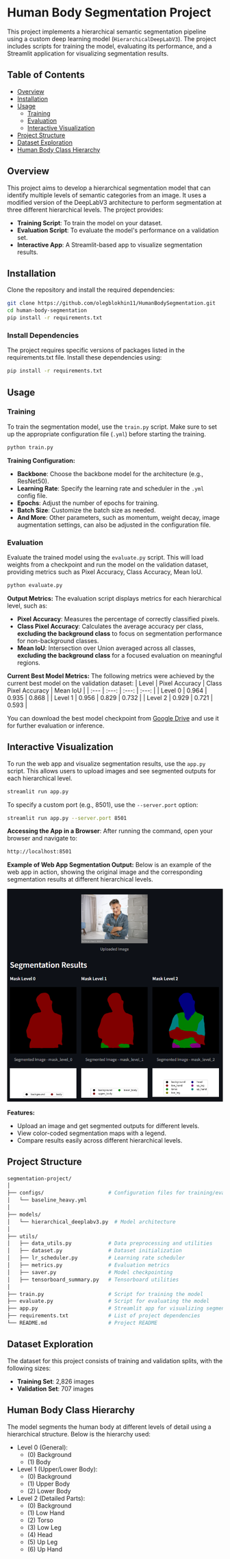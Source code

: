 # Human Body Segmentation Project

This project implements a hierarchical semantic segmentation pipeline using a custom deep learning model (`HierarchicalDeepLabV3`). The project includes scripts for training the model, evaluating its performance, and a Streamlit application for visualizing segmentation results.

## Table of Contents
- [Overview](#overview)
- [Installation](#installation)
- [Usage](#usage)
  - [Training](#training)
  - [Evaluation](#evaluation)
  - [Interactive Visualization](#interactive-visualization)
- [Project Structure](#project-structure)
- [Dataset Exploration](#dataset-exploration)
- [Human Body Class Hierarchy](#human-body-class-hierarchy)

## Overview

This project aims to develop a hierarchical segmentation model that can identify multiple levels of semantic categories from an image. It uses a modified version of the DeepLabV3 architecture to perform segmentation at three different hierarchical levels. The project provides:
- **Training Script**: To train the model on your dataset.
- **Evaluation Script**: To evaluate the model's performance on a validation set.
- **Interactive App**: A Streamlit-based app to visualize segmentation results.

## Installation

Clone the repository and install the required dependencies:

```bash
git clone https://github.com/olegblokhin11/HumanBodySegmentation.git
cd human-body-segmentation
pip install -r requirements.txt
```

### Install Dependencies
The project requires specific versions of packages listed in the requirements.txt file. Install these dependencies using:

```bash
pip install -r requirements.txt
```

## Usage
### Training
To train the segmentation model, use the `train.py` script. Make sure to set up the appropriate configuration file (`.yml`) before starting the training.

```bash
python train.py
```

**Training Configuration:**
- **Backbone**: Choose the backbone model for the architecture (e.g., ResNet50).
- **Learning Rate**: Specify the learning rate and scheduler in the `.yml` config file.
- **Epochs**: Adjust the number of epochs for training.
- **Batch Size**: Customize the batch size as needed.
- **And More**: Other parameters, such as momentum, weight decay, image augmentation settings, can also be adjusted in the configuration file.

### Evaluation
Evaluate the trained model using the `evaluate.py` script. This will load weights from a checkpoint and run the model on the validation dataset, providing metrics such as Pixel Accuracy, Class Accuracy, Mean IoU.
```bash
python evaluate.py
```

**Output Metrics:** The evaluation script displays metrics for each hierarchical level, such as:
- **Pixel Accuracy**: Measures the percentage of correctly classified pixels.
- **Class Pixel Accuracy**: Calculates the average accuracy per class, **excluding the background class** to focus on segmentation performance for non-background classes.
- **Mean IoU**: Intersection over Union averaged across all classes, **excluding the background class** for a focused evaluation on meaningful regions.

**Current Best Model Metrics:** The following metrics were achieved by the current best model on the validation dataset:
| Level | Pixel Accuracy | Class Pixel Accuracy | Mean IoU |
| :---      |    :---:   |         :---:        |   :---:  |
| Level 0   | 0.964      | 0.935                | 0.868    |
| Level 1   | 0.956      | 0.829                | 0.732    |
| Level 2   | 0.929      | 0.721                | 0.593    |

You can download the best model checkpoint from [Google Drive](https://drive.google.com/file/d/1Bo2IQ5gkCfM9fzLZFOaNjoZlD6nPuX6u/view?usp=sharing) and use it for further evaluation or inference.

## Interactive Visualization
To run the web app and visualize segmentation results, use the `app.py` script. This allows users to upload images and see segmented outputs for each hierarchical level.
```bash
streamlit run app.py
```
To specify a custom port (e.g., 8501), use the `--server.port` option:
```bash
streamlit run app.py --server.port 8501
```
**Accessing the App in a Browser**: After running the command, open your browser and navigate to:
```bash
http://localhost:8501
```

**Example of Web App Segmentation Output:** Below is an example of the web app in action, showing the original image and the corresponding segmentation results at different hierarchical levels.

![Web App Example](docs/fig_web_app_1.png)

**Features:**
- Upload an image and get segmented outputs for different levels.
- View color-coded segmentation maps with a legend.
- Compare results easily across different hierarchical levels.

## Project Structure
```bash
segmentation-project/
│
├── configs/                     # Configuration files for training/evaluation
│   └── baseline_heavy.yml
│
├── models/
│   └── hierarchical_deeplabv3.py  # Model architecture
│
├── utils/
│   ├── data_utils.py            # Data preprocessing and utilities
│   ├── dataset.py               # Dataset initialization
│   ├── lr_scheduler.py          # Learning rate scheduler
│   ├── metrics.py               # Evaluation metrics
│   ├── saver.py                 # Model checkpointing
│   ├── tensorboard_summary.py   # Tensorboard utilities
│
├── train.py                     # Script for training the model
├── evaluate.py                  # Script for evaluating the model
├── app.py                       # Streamlit app for visualizing segmentation
├── requirements.txt             # List of project dependencies
└── README.md                    # Project README
```
## Dataset Exploration

The dataset for this project consists of training and validation splits, with the following sizes:
- **Training Set**: 2,826 images
- **Validation Set**: 707 images

## Human Body Class Hierarchy
The model segments the human body at different levels of detail using a hierarchical structure. Below is the hierarchy used:
- Level 0 (General):
  - (0) Background
  - (1) Body
- Level 1 (Upper/Lower Body):
  - (0) Background
  - (1) Upper Body
  - (2) Lower Body
- Level 2 (Detailed Parts):
  - (0) Background
  - (1) Low Hand
  - (2) Torso
  - (3) Low Leg
  - (4) Head
  - (5) Up Leg
  - (6) Up Hand
